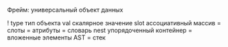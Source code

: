 Фрейм: универсальный объект данных

! type тип объекта
   val скалярное значение
  slot ассоциативный массив = слоты = атрибуты = словарь
  nest упорядоченный контейнер = вложенные элементы AST = стек
